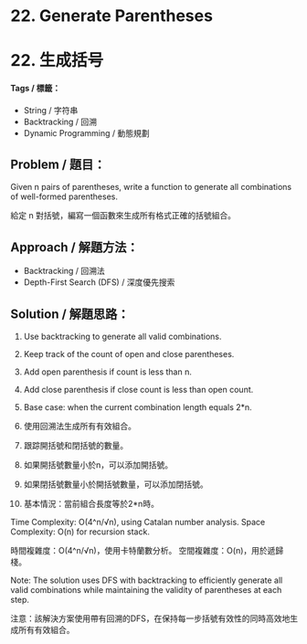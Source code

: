 # 22. Generate Parentheses
# 22. 生成括号

#### Tags / 標籤：
- String / 字符串
- Backtracking / 回溯
- Dynamic Programming / 動態規劃

## Problem / 題目：
Given n pairs of parentheses, write a function to generate all combinations of well-formed parentheses.

給定 n 對括號，編寫一個函數來生成所有格式正確的括號組合。

## Approach / 解題方法：
- Backtracking / 回溯法
- Depth-First Search (DFS) / 深度優先搜索

## Solution / 解題思路：
1. Use backtracking to generate all valid combinations.
2. Keep track of the count of open and close parentheses.
3. Add open parenthesis if count is less than n.
4. Add close parenthesis if close count is less than open count.
5. Base case: when the current combination length equals 2*n.

1. 使用回溯法生成所有有效組合。
2. 跟踪開括號和閉括號的數量。
3. 如果開括號數量小於n，可以添加開括號。
4. 如果閉括號數量小於開括號數量，可以添加閉括號。
5. 基本情況：當前組合長度等於2*n時。

Time Complexity: O(4^n/√n), using Catalan number analysis.
Space Complexity: O(n) for recursion stack.

時間複雜度：O(4^n/√n)，使用卡特蘭數分析。
空間複雜度：O(n)，用於遞歸棧。

Note: The solution uses DFS with backtracking to efficiently generate all valid combinations while maintaining the validity of parentheses at each step.

注意：該解決方案使用帶有回溯的DFS，在保持每一步括號有效性的同時高效地生成所有有效組合。 